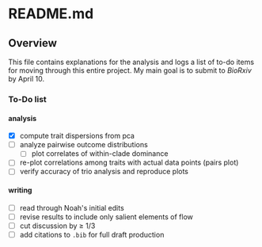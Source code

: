 # README.md

## Overview

This file contains explanations for the analysis and logs a list of to-do items for moving through this entire project. My main goal is to submit to *BioRxiv* by April 10.

### To-Do list

#### analysis

- [x] compute trait dispersions from pca
- [ ] analyze pairwise outcome distributions
  - [ ] plot correlates of within-clade dominance
- [ ] re-plot correlations among traits with actual data points (pairs plot)
- [ ] verify accuracy of trio analysis and reproduce plots

#### writing

- [ ] read through Noah's initial edits
- [ ] revise results to include only salient elements of flow
- [ ] cut discussion by ≥ 1/3
- [ ] add citations to `.bib` for full draft production
